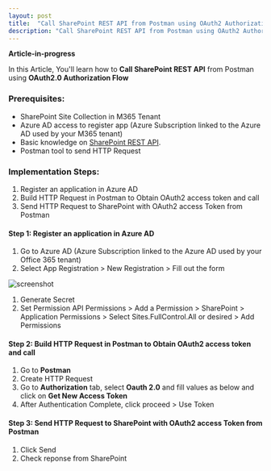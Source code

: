 ```yaml
---
layout: post
title:  "Call SharePoint REST API from Postman using OAuth2 Authorization Flow"
description: "Call SharePoint REST API from Postman using OAuth2 Authorization Flow"
---
```

**Article-in-progress**

In this Article, You'll learn how to **Call SharePoint REST API** from Postman using **OAuth2.0 Authorization Flow**

### Prerequisites:

* SharePoint Site Collection in M365 Tenant
* Azure AD access to register app (Azure Subscription linked to the Azure AD used by your M365 tenant)
* Basic knowledge on [SharePoint REST API](https://docs.microsoft.com/en-us/sharepoint/dev/sp-add-ins/complete-basic-operations-using-sharepoint-rest-endpoints).
* Postman tool to send HTTP Request


### Implementation Steps:

1. Register an application in Azure AD
1. Build HTTP Request in Postman to Obtain OAuth2 access token and call
1. Send HTTP Request to SharePoint with OAuth2 access Token from Postman

#### Step 1: Register an application in Azure AD
1. Go to Azure AD (Azure Subscription linked to the Azure AD used by your Office 365 tenant)
1. Select App Registration > New Registration > Fill out the form

![screenshot](https://vstudio365.github.io/blog/assets/app-registration-form-01.jpg)

1. Generate Secret
1. Set Permission
        API Permissions > Add a Permission > SharePoint > Application Permissions > Select Sites.FullControl.All or desired > Add Permissions

#### Step 2: Build HTTP Request in Postman to Obtain OAuth2 access token and call

1. Go to **Postman**
1. Create HTTP Request
1. Go to **Authorization** tab, select **Oauth 2.0** and fill values as below and click on **Get New Access Token**
1. After Authentication Complete, click proceed > Use Token

#### Step 3: Send HTTP Request to SharePoint with OAuth2 access Token from Postman

1. Click Send
1. Check reponse from SharePoint
